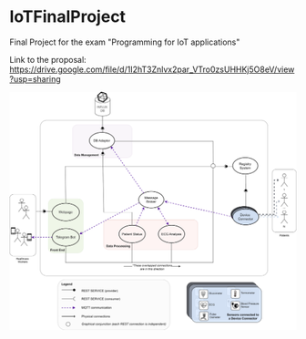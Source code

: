 # IoTFinalProject
Final Project for the exam "Programming for IoT applications"

Link to the proposal: https://drive.google.com/file/d/1I2hT3Znlvx2par_VTro0zsUHHKj5O8eV/view?usp=sharing


<p align="center">
    <img src="images/FinalProject.svg">
</p>
